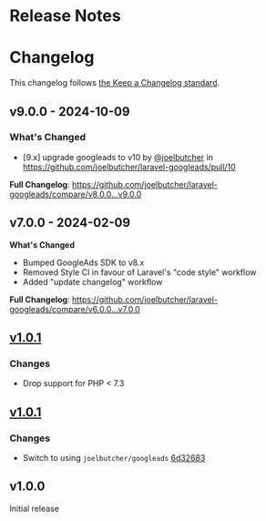 # Release Notes

# Changelog

This changelog follows [the Keep a Changelog standard](https://keepachangelog.com).

## v9.0.0 - 2024-10-09

### What's Changed

* [9.x] upgrade googleads to v10 by [@joelbutcher](https://github.com/joelbutcher) in https://github.com/joelbutcher/laravel-googleads/pull/10

**Full Changelog**: https://github.com/joelbutcher/laravel-googleads/compare/v8.0.0...v9.0.0

## v7.0.0 - 2024-02-09

**What's Changed**

- Bumped GoogleAds SDK to v8.x
- Removed Style CI in favour of Laravel's "code style" workflow
- Added "update changelog" workflow

**Full Changelog**: https://github.com/joelbutcher/laravel-googleads/compare/v6.0.0...v7.0.0

## [v1.0.1](https://github.com/joelbutcher/laravel-googleads/compare/v1.0.1...v2.0.0)

### Changes

- Drop support for PHP < 7.3

## [v1.0.1](https://github.com/joelbutcher/laravel-googleads/compare/v1.0.0...v1.0.1)

### Changes

- Switch to using `joelbutcher/googleads` [6d32683](https://github.com/joelbutcher/laravel-googleads/commit/6d326836f1082cc0562a20296a808660e8b1a4f9)

## v1.0.0

Initial release
